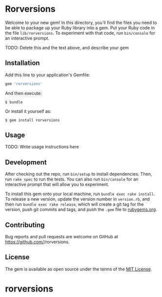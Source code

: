 # Rorversions

Welcome to your new gem! In this directory, you'll find the files you need to be able to package up your Ruby library into a gem. Put your Ruby code in the file `lib/rorversions`. To experiment with that code, run `bin/console` for an interactive prompt.

TODO: Delete this and the text above, and describe your gem

## Installation

Add this line to your application's Gemfile:

```ruby
gem 'rorversions'
```

And then execute:

    $ bundle

Or install it yourself as:

    $ gem install rorversions

## Usage

TODO: Write usage instructions here

## Development

After checking out the repo, run `bin/setup` to install dependencies. Then, run `rake spec` to run the tests. You can also run `bin/console` for an interactive prompt that will allow you to experiment.

To install this gem onto your local machine, run `bundle exec rake install`. To release a new version, update the version number in `version.rb`, and then run `bundle exec rake release`, which will create a git tag for the version, push git commits and tags, and push the `.gem` file to [rubygems.org](https://rubygems.org).

## Contributing

Bug reports and pull requests are welcome on GitHub at https://github.com/<github username>/rorversions.

## License

The gem is available as open source under the terms of the [MIT License](https://opensource.org/licenses/MIT).
# rorversions
